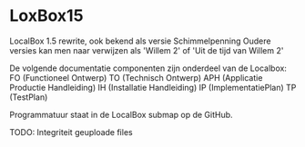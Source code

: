 # LoxBox15
LocalBox 1.5 rewrite, ook bekend als versie Schimmelpenning
Oudere versies kan men naar verwijzen als 'Willem 2' of 'Uit de tijd van Willem 2'

De volgende documentatie componenten zijn onderdeel van de Localbox:
FO  (Functioneel Ontwerp)
TO  (Technisch Ontwerp)
APH (Applicatie Productie Handleiding)
IH  (Installatie Handleiding)
IP  (ImplementatiePlan)
TP  (TestPlan)

Programmatuur staat in de LocalBox submap op de GitHub. 


TODO: Integriteit geuploade files

